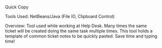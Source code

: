 Quick Copy

Tools Used: NetBeans/Java (File IO, Clipboard Control)

Overview: Tool used while working at Help Desk. Many times the same ticket will be created doing the same task multiple times. This tool holds a template of common ticket notes to be quickly pasted. Save time and typing time!
